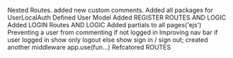 Nested Routes.
added new custom comments.
Added all packages for UserLocalAuth
Defined User Model
Added REGISTER ROUTES AND LOGIC
Added LOGIN Routes AND LOGIC
Added partials to all pages('ejs')
Preventing a user from commenting if not logged in
Improving nav bar if user logged in show only logout else show sign in / sign out; created another middleware app.use(fun...)
Refcatored ROUTES
